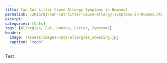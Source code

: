 ```yaml
---
title: Can Cat Litter Cause Allergy Symptoms in Humans?
permalink: /2016/01/can-cat-litter-cause-allergy-symptoms-in-humans.html
excerpt: .
categories: [Cats]
tags: [Allergies, Cat, Humans, Litter, Symptoms]
header:
  image: /assets/images/cats/allergies_sneezing.jpg
  caption: "todo"
---
```


Test


